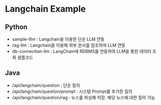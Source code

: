 # Langchain Example
## Python
- sample-lllm : Langchain을 이용한 단순 LLM 연동
- rag-llm : Langchain을 이용해 외부 문서를 참조하여 LLM 연동
- db-connection-llm : LangChain에 RDBMS를 연동하여 LLM을 통한 데이터 조회 샘플코드

## Java
- /api/langchain/question : 단순 질의
- /api/langchain/question/prompt : 시스템 Prompt를 추가한 질의
- /api/langchain/question/rag : 뉴스를 파싱해 저장. 해당 뉴스에 대한 질의 가능
